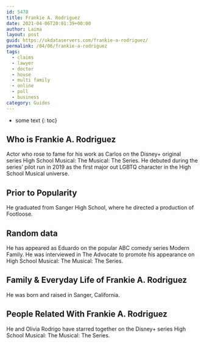 ```yaml
---
id: 5478
title: Frankie A. Rodriguez
date: 2021-04-06T20:01:39+00:00
author: Laima
layout: post
guid: https://ukdataservers.com/frankie-a-rodriguez/
permalink: /04/06/frankie-a-rodriguez
tags:
  - claims
  - lawyer
  - doctor
  - house
  - multi family
  - online
  - poll
  - business
category: Guides
---
```


* some text
{: toc}


## Who is Frankie A. Rodriguez
                  
                  
                  
Actor who rose to fame for his work as Carlos on the Disney+ original series High School Musical: The Musical: The Series. He debuted during the series&#8217; pilot run in 2019 as the first major out LGBTQ character in the High School Musical universe.
                  
              
            
              
            
                
                
                
## Prior to Popularity
                  
                  
                  
He graduated from Sanger High School, where he directed a production of Footloose.
                  
              
            
              
            
                
                
                
## Random data
                  
                  
                  
He has appeared as Eduardo on the popular ABC comedy series Modern Family. He was interviewed in The Advocate to promote his appearance on High School Musical: The Musical: The Series.
                  
              
            
              
            
                
                
                
## Family & Everyday Life of Frankie A. Rodriguez
                  
                  
                  
He was born and raised in Sanger, California.
                  
              
            
              
            
                
                
                
## People Related With Frankie A. Rodriguez
                  
                  
                  
He and Olivia Rodrigo have starred together on the Disney+ series High School Musical: The Musical: The Series.
                  
              
            
              
            
                
              
            
              
              
            
            
              
            
          
          
          
